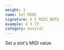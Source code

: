 ```yaml
---
weight: 1
name: Set MIDI
signature: X Y MIDI_NOTE
example: 4 3 72
category: musical
---
```

Set a slot's MIDI value.